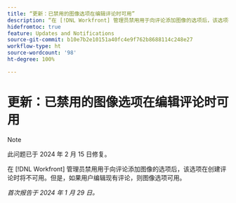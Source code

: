```yaml
---
title: “更新：已禁用的图像选项在编辑评论时可用”
description: “在 [!DNL Workfront] 管理员禁用用于向评论添加图像的选项后，该选项在创建评论时将不可用。但是，如果用户编辑现有评论，则图像选项可用。”
hidefromtoc: true
feature: Updates and Notifications
source-git-commit: b10e7b2e10151a40fc4e9f762b8688114c248e27
workflow-type: ht
source-wordcount: '98'
ht-degree: 100%

---
```



# 更新：已禁用的图像选项在编辑评论时可用

>[!NOTE]
>
>此问题已于 2024 年 2 月 15 日修复。

在 [!DNL Workfront] 管理员禁用用于向评论添加图像的选项后，该选项在创建评论时将不可用。但是，如果用户编辑现有评论，则图像选项可用。

_首次报告于 2024 年 1 月 29 日。_
